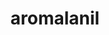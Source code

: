 ---
title: aromalanil
github: https://github.com/aromalanil
mode: dark
transition: 3s
archetype:
  - Little Bit of Everything
---